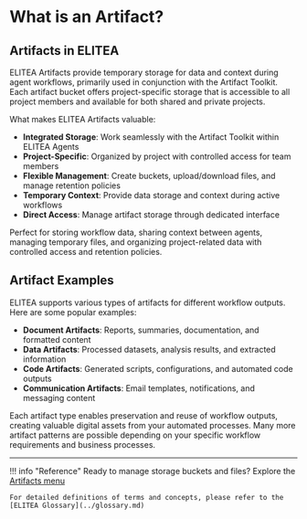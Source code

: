 # What is an Artifact?

## Artifacts in ELITEA

ELITEA Artifacts provide temporary storage for data and context during agent workflows, primarily used in conjunction with the Artifact Toolkit. Each artifact bucket offers project-specific storage that is accessible to all project members and available for both shared and private projects.

What makes ELITEA Artifacts valuable:

- **Integrated Storage**: Work seamlessly with the Artifact Toolkit within ELITEA Agents
- **Project-Specific**: Organized by project with controlled access for team members
- **Flexible Management**: Create buckets, upload/download files, and manage retention policies
- **Temporary Context**: Provide data storage and context during active workflows
- **Direct Access**: Manage artifact storage through dedicated interface

Perfect for storing workflow data, sharing context between agents, managing temporary files, and organizing project-related data with controlled access and retention policies.

## Artifact Examples

ELITEA supports various types of artifacts for different workflow outputs. Here are some popular examples:

- **Document Artifacts**: Reports, summaries, documentation, and formatted content
- **Data Artifacts**: Processed datasets, analysis results, and extracted information
- **Code Artifacts**: Generated scripts, configurations, and automated code outputs
- **Communication Artifacts**: Email templates, notifications, and messaging content

Each artifact type enables preservation and reuse of workflow outputs, creating valuable digital assets from your automated processes. Many more artifact patterns are possible depending on your specific workflow requirements and business processes.

---

!!! info "Reference"
    Ready to manage storage buckets and files? Explore the [Artifacts menu](../../menus/artifacts.md)

    For detailed definitions of terms and concepts, please refer to the [ELITEA Glossary](../glossary.md)
